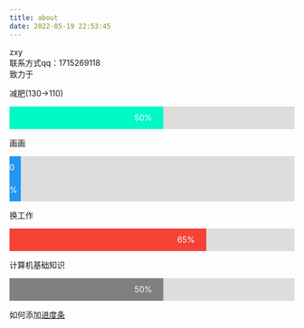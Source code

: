 ```yaml
---
title: about
date: 2022-05-19 22:53:45
---
```

zxy  
联系方式qq：1715269118  
致力于

<style>
 
.container {
  width: 100%;
  background-color: #ddd;
}
 
.skills {
  text-align: right;
  padding-right: 20px;
  line-height: 40px;
  color: white;
}
'''这个是进度条  
.html {width: 50%; background-color: #01f9c6;}
.html {width: 50%; background-color: #01f9c6;}
.css {width: 00%; background-color: #2196F3;}
.js {width: 65%; background-color: #f44336;}
.php {width: 50%; background-color: #808080;}
'''
</style>
 

<p>减肥(130->110)</p>
<div class="container">
  <div class="skills html">50%</div>
</div>
 
<p>画画</p>
<div class="container">
  <div class="skills css">0%</div>
</div>
 
<p>换工作</p>
<div class="container">
  <div class="skills js">65%</div>
</div>
 
<p>计算机基础知识</p>
<div class="container">
  <div class="skills php">50%</div>
</div>
 
如何添加[进度条](https://duanmofan.com/archives/scorerollshow) 
 

